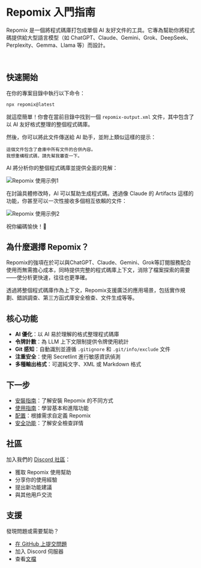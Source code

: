 # Repomix 入門指南

<script setup>
import HomeBadges from '../../../components/HomeBadges.vue'
import YouTubeVideo from '../../../components/YouTubeVideo.vue'
import { VIDEO_IDS } from '../../../utils/videos'
</script>

Repomix 是一個將程式碼庫打包成單個 AI 友好文件的工具。它專為幫助你將程式碼提供給大型語言模型（如 ChatGPT、Claude、Gemini、Grok、DeepSeek、Perplexity、Gemma、Llama 等）而設計。

<YouTubeVideo :videoId="VIDEO_IDS.REPOMIX_DEMO" />

<HomeBadges />

<br>
<!--@include: ../../shared/sponsors-section.md-->

## 快速開始

在你的專案目錄中執行以下命令：

```bash
npx repomix@latest
```

就這麼簡單！你會在當前目錄中找到一個 `repomix-output.xml` 文件，其中包含了以 AI 友好格式整理的整個程式碼庫。

然後，你可以將此文件傳送給 AI 助手，並附上類似這樣的提示：

```
這個文件包含了倉庫中所有文件的合併內容。
我想重構程式碼，請先幫我審查一下。
```

AI 將分析你的整個程式碼庫並提供全面的見解：

![Repomix 使用示例1](/images/docs/repomix-file-usage-1.png)

在討論具體修改時，AI 可以幫助生成程式碼。透過像 Claude 的 Artifacts 這樣的功能，你甚至可以一次性接收多個相互依賴的文件：

![Repomix 使用示例2](/images/docs/repomix-file-usage-2.png)

祝你編碼愉快！🚀

## 為什麼選擇 Repomix？

Repomix的強項在於可以與ChatGPT、Claude、Gemini、Grok等訂閱服務配合使用而無需擔心成本，同時提供完整的程式碼庫上下文，消除了檔案探索的需要——使分析更快速，往往也更準確。

透過將整個程式碼庫作為上下文，Repomix支援廣泛的應用場景，包括實作規劃、錯誤調查、第三方函式庫安全檢查、文件生成等等。

## 核心功能

- **AI 優化**：以 AI 易於理解的格式整理程式碼庫
- **令牌計數**：為 LLM 上下文限制提供令牌使用統計
- **Git 感知**：自動識別並遵循 `.gitignore` 和 `.git/info/exclude` 文件
- **注重安全**：使用 Secretlint 進行敏感資訊偵測
- **多種輸出格式**：可選純文字、XML 或 Markdown 格式

## 下一步

- [安裝指南](installation.md)：了解安裝 Repomix 的不同方式
- [使用指南](usage.md)：學習基本和進階功能
- [配置](configuration.md)：根據需求自定義 Repomix
- [安全功能](security.md)：了解安全檢查詳情

## 社區

加入我們的 [Discord 社區](https://discord.gg/wNYzTwZFku)：
- 獲取 Repomix 使用幫助
- 分享你的使用經驗
- 提出新功能建議
- 與其他用戶交流

## 支援

發現問題或需要幫助？
- [在 GitHub 上提交問題](https://github.com/yamadashy/repomix/issues)
- 加入 Discord 伺服器
- 查看[文檔](https://repomix.com)
